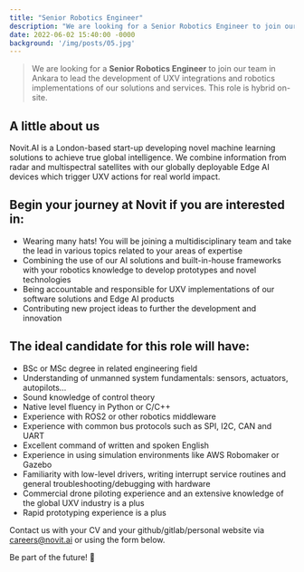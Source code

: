```yaml
---
title: "Senior Robotics Engineer"
description: "We are looking for a Senior Robotics Engineer to join our team in Ankara to lead the development of UXV integrations and robotics implementations of our solutions and services. This role is hybrid on-site and we are happy to sponsor visas."
date: 2022-06-02 15:40:00 -0000
background: '/img/posts/05.jpg'
---
```


> We are looking for a **Senior Robotics Engineer** to join our team in Ankara to lead the development of UXV integrations and robotics implementations of our solutions and services. This role is hybrid on-site.

## A little about us

Novit.AI is a London-based start-up developing novel machine learning solutions to achieve true global intelligence. We combine information from radar and multispectral satellites with our globally deployable Edge AI devices which trigger UXV actions for real world impact.

## Begin your journey at Novit if you are interested in:
* Wearing many hats! You will be joining a multidisciplinary team and take the lead in various topics related to your areas of expertise
* Combining the use of our AI solutions and built-in-house frameworks with your robotics knowledge to develop prototypes and novel technologies
* Being accountable and responsible for UXV implementations of our software solutions and Edge AI products
* Contributing new project ideas to further the development and innovation
  
## The ideal candidate for this role will have:
* BSc or MSc degree in related engineering field
* Understanding of unmanned system fundamentals: sensors, actuators, autopilots…
* Sound knowledge of control theory
* Native level fluency in Python or C/C++
* Experience with ROS2 or other robotics middleware
* Experience with common bus protocols such as SPI, I2C, CAN and UART
* Excellent command of written and spoken English
* Experience in using simulation environments like AWS Robomaker or Gazebo
* Familiarity with low-level drivers, writing interrupt service routines and general troubleshooting/debugging with hardware
* Commercial drone piloting experience and an extensive knowledge of the global UXV industry is a plus
* Rapid prototyping experience is a plus
  
Contact us with your CV and your github/gitlab/personal website via careers@novit.ai or using the form below.

Be part of the future! 🚀

